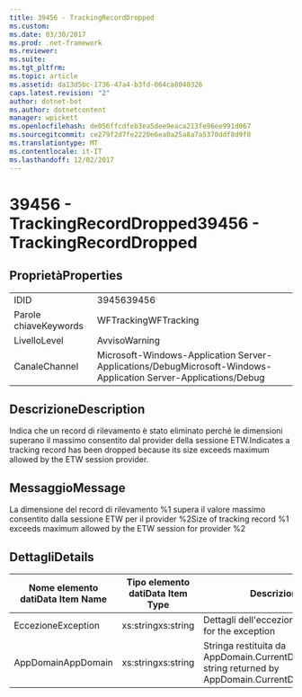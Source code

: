 ```yaml
---
title: 39456 - TrackingRecordDropped
ms.custom: 
ms.date: 03/30/2017
ms.prod: .net-framework
ms.reviewer: 
ms.suite: 
ms.tgt_pltfrm: 
ms.topic: article
ms.assetid: da13d5bc-1736-47a4-b3fd-064ca8040326
caps.latest.revision: "2"
author: dotnet-bot
ms.author: dotnetcontent
manager: wpickett
ms.openlocfilehash: de056ffcdfeb3ea5dee9eaca213fe96ee991d067
ms.sourcegitcommit: ce279f2d7fe2220e6ea0a25a8a7a5370ddf8d9f0
ms.translationtype: MT
ms.contentlocale: it-IT
ms.lasthandoff: 12/02/2017
---
```

# <a name="39456---trackingrecorddropped"></a><span data-ttu-id="bb026-102">39456 - TrackingRecordDropped</span><span class="sxs-lookup"><span data-stu-id="bb026-102">39456 - TrackingRecordDropped</span></span>
## <a name="properties"></a><span data-ttu-id="bb026-103">Proprietà</span><span class="sxs-lookup"><span data-stu-id="bb026-103">Properties</span></span>  
  
|||  
|-|-|  
|<span data-ttu-id="bb026-104">ID</span><span class="sxs-lookup"><span data-stu-id="bb026-104">ID</span></span>|<span data-ttu-id="bb026-105">39456</span><span class="sxs-lookup"><span data-stu-id="bb026-105">39456</span></span>|  
|<span data-ttu-id="bb026-106">Parole chiave</span><span class="sxs-lookup"><span data-stu-id="bb026-106">Keywords</span></span>|<span data-ttu-id="bb026-107">WFTracking</span><span class="sxs-lookup"><span data-stu-id="bb026-107">WFTracking</span></span>|  
|<span data-ttu-id="bb026-108">Livello</span><span class="sxs-lookup"><span data-stu-id="bb026-108">Level</span></span>|<span data-ttu-id="bb026-109">Avviso</span><span class="sxs-lookup"><span data-stu-id="bb026-109">Warning</span></span>|  
|<span data-ttu-id="bb026-110">Canale</span><span class="sxs-lookup"><span data-stu-id="bb026-110">Channel</span></span>|<span data-ttu-id="bb026-111">Microsoft-Windows-Application Server-Applications/Debug</span><span class="sxs-lookup"><span data-stu-id="bb026-111">Microsoft-Windows-Application Server-Applications/Debug</span></span>|  
  
## <a name="description"></a><span data-ttu-id="bb026-112">Descrizione</span><span class="sxs-lookup"><span data-stu-id="bb026-112">Description</span></span>  
 <span data-ttu-id="bb026-113">Indica che un record di rilevamento è stato eliminato perché le dimensioni superano il massimo consentito dal provider della sessione ETW.</span><span class="sxs-lookup"><span data-stu-id="bb026-113">Indicates a tracking record has been dropped because its size exceeds maximum allowed by the ETW session provider.</span></span>  
  
## <a name="message"></a><span data-ttu-id="bb026-114">Messaggio</span><span class="sxs-lookup"><span data-stu-id="bb026-114">Message</span></span>  
 <span data-ttu-id="bb026-115">La dimensione del record di rilevamento %1 supera il valore massimo consentito dalla sessione ETW per il provider %2</span><span class="sxs-lookup"><span data-stu-id="bb026-115">Size of tracking record %1 exceeds maximum allowed by the ETW session for provider %2</span></span>  
  
## <a name="details"></a><span data-ttu-id="bb026-116">Dettagli</span><span class="sxs-lookup"><span data-stu-id="bb026-116">Details</span></span>  
  
|<span data-ttu-id="bb026-117">Nome elemento dati</span><span class="sxs-lookup"><span data-stu-id="bb026-117">Data Item Name</span></span>|<span data-ttu-id="bb026-118">Tipo elemento dati</span><span class="sxs-lookup"><span data-stu-id="bb026-118">Data Item Type</span></span>|<span data-ttu-id="bb026-119">Descrizione</span><span class="sxs-lookup"><span data-stu-id="bb026-119">Description</span></span>|  
|--------------------|--------------------|-----------------|  
|<span data-ttu-id="bb026-120">Eccezione</span><span class="sxs-lookup"><span data-stu-id="bb026-120">Exception</span></span>|<span data-ttu-id="bb026-121">xs:string</span><span class="sxs-lookup"><span data-stu-id="bb026-121">xs:string</span></span>|<span data-ttu-id="bb026-122">Dettagli dell'eccezione.</span><span class="sxs-lookup"><span data-stu-id="bb026-122">The exception details for the exception</span></span>|  
|<span data-ttu-id="bb026-123">AppDomain</span><span class="sxs-lookup"><span data-stu-id="bb026-123">AppDomain</span></span>|<span data-ttu-id="bb026-124">xs:string</span><span class="sxs-lookup"><span data-stu-id="bb026-124">xs:string</span></span>|<span data-ttu-id="bb026-125">Stringa restituita da AppDomain.CurrentDomain.FriendlyName.</span><span class="sxs-lookup"><span data-stu-id="bb026-125">The string returned by AppDomain.CurrentDomain.FriendlyName.</span></span>|
